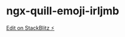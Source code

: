 # ngx-quill-emoji-irljmb

[Edit on StackBlitz ⚡️](https://stackblitz.com/edit/ngx-quill-emoji-irljmb)